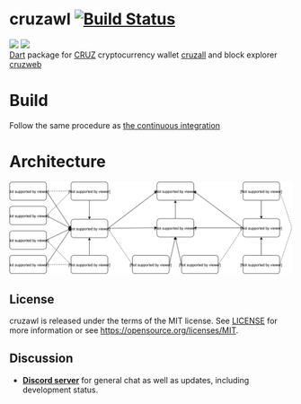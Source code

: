 # cruzawl [![Build Status](https://travis-ci.org/GreenAppers/cruzawl.svg?branch=master)](https://travis-ci.org/GreenAppers/cruzawl)
<img width=128 src="https://www.greenappers.com/cruzall/en/assets/cruzbit.png" /> <img src="https://www.greenappers.com/cruzall/en/assets/icon.png"/><br> [Dart](https://dart.dev/) package for [CRUZ](https://github.com/cruzbit/cruzbit) cryptocurrency wallet [cruzall](https://github.com/GreenAppers/cruzall) and block explorer [cruzweb](https://github.com/GreenAppers/cruzweb)

# Build
Follow the same procedure as [the continuous integration](https://github.com/GreenAppers/cruzawl/blob/master/.travis.yml)

# Architecture
<img src="https://raw.githubusercontent.com/GreenAppers/cruzawl/master/diagram.svg?sanitize=true" />

## License

cruzawl is released under the terms of the MIT license. See [LICENSE](https://github.com/GreenAppers/cruzawl/blob/master/LICENSE) for more information or see https://opensource.org/licenses/MIT.

## Discussion

* **[Discord server](https://discord.gg/MRrEHYw)** for general chat as well as updates, including development status.
